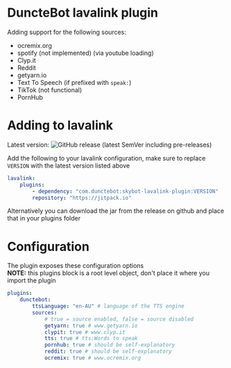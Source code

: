# DuncteBot lavalink plugin

Adding support for the following sources:
- ocremix.org
- spotify (not implemented) (via youtube loading)
- Clyp.it
- Reddit
- getyarn.io
- Text To Speech (if prefixed with `speak:`)
- TikTok (not functional)
- PornHub

# Adding to lavalink

Latest version: ![GitHub release (latest SemVer including pre-releases)](https://img.shields.io/github/v/release/DuncteBot/skybot-lavalink-plugin)

Add the following to your lavalink configuration, make sure to replace `VERSION` with the latest version listed above
```yml
lavalink:
    plugins:
        - dependency: "com.dunctebot:skybot-lavalink-plugin:VERSION"
        repository: "https://jitpack.io"
```

Alternatively you can download the jar from the release on github and place that in your plugins folder

# Configuration
The plugin exposes these configuration options
<br><b>NOTE:</b> this plugins block is a root level object, don't place it where you import the plugin
```yml
plugins:
    dunctebot:
        ttsLanguage: "en-AU" # language of the TTS engine
        sources:
            # true = source enabled, false = source disabled
            getyarn: true # www.getyarn.io
            clypit: true # www.clyp.it
            tts: true # tts:Words to speak
            pornhub: true # should be self-explanatory
            reddit: true # should be self-explanatory
            ocremix: true # www.ocremix.org
```